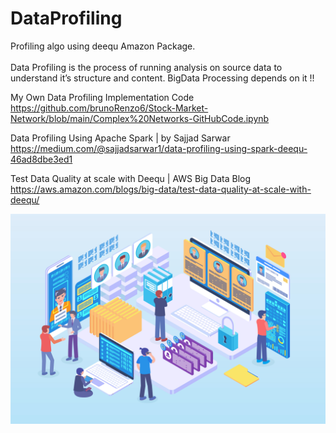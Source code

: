 # DataProfiling
Profiling algo using deequ Amazon Package. <br><br>
Data Profiling is the process of running analysis on source data to understand it’s structure and content.
BigData Processing depends on it !!

My Own Data Profiling Implementation Code
https://github.com/brunoRenzo6/Stock-Market-Network/blob/main/Complex%20Networks-GitHubCode.ipynb

Data Profiling Using Apache Spark | by Sajjad Sarwar
https://medium.com/@sajjadsarwar1/data-profiling-using-spark-deequ-46ad8dbe3ed1

Test Data Quality at scale with Deequ | AWS Big Data Blog
https://aws.amazon.com/blogs/big-data/test-data-quality-at-scale-with-deequ/


![](Data-profiling-tools.jpg)
